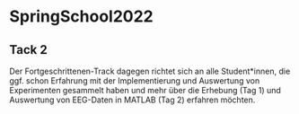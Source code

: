 # SpringSchool2022
## Tack 2
Der Fortgeschrittenen-Track dagegen richtet sich an alle Student*innen, die ggf. schon Erfahrung mit der Implementierung und Auswertung von Experimenten gesammelt haben und mehr über die Erhebung (Tag 1) und Auswertung von EEG-Daten in MATLAB (Tag 2) erfahren möchten.